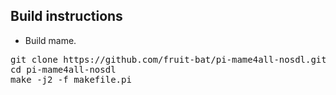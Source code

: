 Build instructions
------------------
<ul>
<li> Build mame. </li>
</ul>

<pre>
git clone https://github.com/fruit-bat/pi-mame4all-nosdl.git
cd pi-mame4all-nosdl
make -j2 -f makefile.pi
</pre>
